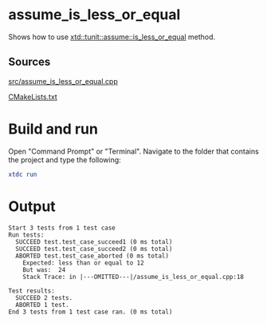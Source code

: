 # assume_is_less_or_equal

Shows how to use [xtd::tunit::assume::is_less_or_equal](https://gammasoft71.github.io/xtd/reference_guides/latest/classxtd_1_1tunit_1_1assume.html#a060c37995bc74f03ff246e336ef20a92) method.

## Sources

[src/assume_is_less_or_equal.cpp](src/assume_is_less_or_equal.cpp)

[CMakeLists.txt](CMakeLists.txt)

# Build and run

Open "Command Prompt" or "Terminal". Navigate to the folder that contains the project and type the following:

```cmake
xtdc run
```

# Output

```
Start 3 tests from 1 test case
Run tests:
  SUCCEED test.test_case_succeed1 (0 ms total)
  SUCCEED test.test_case_succeed2 (0 ms total)
  ABORTED test.test_case_aborted (0 ms total)
    Expected: less than or equal to 12
    But was:  24
    Stack Trace: in |---OMITTED---|/assume_is_less_or_equal.cpp:18

Test results:
  SUCCEED 2 tests.
  ABORTED 1 test.
End 3 tests from 1 test case ran. (0 ms total)
```
